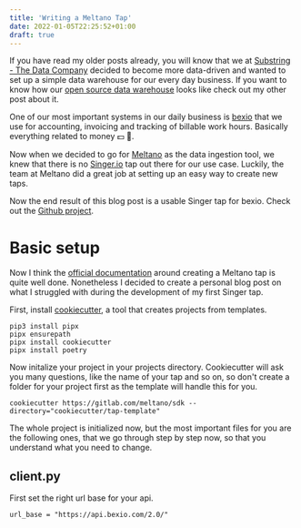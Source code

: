 ```yaml
---
title: 'Writing a Meltano Tap'
date: 2022-01-05T22:25:52+01:00
draft: true
---
```


If you have read my older posts already, you will know that we at [Substring - The Data Company](https://substring.ch) decided to become more data-driven and wanted to set up a simple data warehouse for our every day business. If you want to know how our [open source data warehouse](posts/creating-an-opensource-datawarehouse-for-a-small-company) looks like check out my other post about it.

One of our most important systems in our daily business is [bexio](https://bexio.com) that we use for accounting, invoicing and tracking of billable work hours. Basically everything related to money 💵 🤑.

Now when we decided to go for [Meltano](https://meltano.com) as the data ingestion tool, we knew that there is no [Singer.io](https://singer.io) tap out there for our use case. Luckily, the team at Meltano did a great job at setting up an easy way to create new taps.

Now the end result of this blog post is a usable Singer tap for bexio. Check out the [Github project](https://github.com/substringgmbh/tap-bexio).

# Basic setup

Now I think the [official documentation](https://sdk.meltano.com/en/latest/dev_guide.html#tap-development-overview) around creating a Meltano tap is quite well done. Nonetheless I decided to create a personal blog post on what I struggled with during the development of my first Singer tap.

First, install [cookiecutter](https://cookiecutter.readthedocs.io/), a tool that creates projects from templates.

```
pip3 install pipx
pipx ensurepath
pipx install cookiecutter
pipx install poetry
```

Now initalize your project in your projects directory. Cookiecutter will ask you many questions, like the name of your tap and so on, so don't create a folder for your project first as the template will handle this for you.

```
cookiecutter https://gitlab.com/meltano/sdk --directory="cookiecutter/tap-template"
```

The whole project is initialized now, but the most important files for you are the following ones, that we go through step by step now, so that you understand what you need to change.

## client.py

First set the right url base for your api.

```
url_base = "https://api.bexio.com/2.0/"
```

